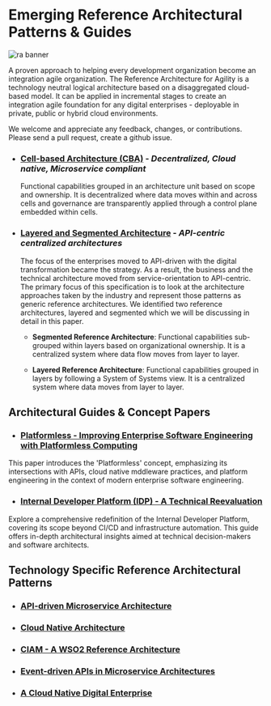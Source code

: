 # Emerging Reference Architectural Patterns & Guides

![ra banner](/media/ra-banner.png)

A proven approach to helping every development organization become an integration agile organization. The Reference Architecture for Agility is a technology neutral logical architecture based on a disaggregated cloud-based model. It can be applied in incremental stages to create an integration agile foundation for any digital enterprises - deployable in private, public or hybrid cloud environments.

We welcome and appreciate any feedback, changes, or contributions. Please send a pull request, create a github issue.

+ ### [Cell-based Architecture (CBA)](reference-architecture-cell-based.md) - *Decentralized, Cloud native, Microservice compliant* 
  
  Functional capabilities grouped in an architecture unit based on scope and ownership. It is decentralized where data moves within and across cells and governance are transparently applied through a control plane embedded within cells.

+ ### [Layered and Segmented Architecture](https://github.com/wso2/reference-architecture/blob/master/reference-architecture-layered-segmented.md) -  *API-centric centralized architectures*

  The focus of the enterprises moved to API-driven with the digital transformation became the strategy. As a result, the business and the technical architecture moved from service-orientation to API-centric. The primary focus of this specification is to look at the architecture approaches taken by the industry and represent those patterns as generic reference architectures. We identified two reference architectures, layered and segmented which we will be discussing in detail in this paper.

  * __Segmented Reference Architecture__: Functional capabilities sub-grouped within layers based on organizational ownership. It is a centralized system where data flow moves from layer to layer.
  
  * __Layered Reference Architecture__: Functional capabilities grouped in layers by following a System of Systems view. It is a centralized system where data moves from layer to layer.
  
## Architectural Guides & Concept Papers 

+ ### [Platformless - Improving Enterprise Software Engineering with Platformless Computing](https://github.com/wso2/reference-architecture/blob/master/platformless.md)

This paper introduces the 'Platformless' concept, emphasizing its intersections with APIs, cloud native mddleware practices, and platform engineering in the context of modern enterprise software engineering.

+ ### [Internal Developer Platform (IDP) - A Technical Reevaluation](https://github.com/wso2/reference-architecture/blob/master/internal-developer-platform.md)

Explore a comprehensive redefinition of the Internal Developer Platform, covering its scope beyond CI/CD and infrastructure automation. This guide offers in-depth architectural insights aimed at technical decision-makers and software architects.

## Technology Specific Reference Architectural Patterns

+ ### [API-driven Microservice Architecture](api-driven-microservice-architecture.md)

+ ### [Cloud Native Architecture](https://github.com/wso2/reference-architecture/blob/master/reference-cloud-native-architecture-digital-enterprise.md) 
    
+ ### [CIAM - A WSO2 Reference Architecture](ciam-wso2-reference-architecture.md)

+ ### [Event-driven APIs in Microservice Architectures](event-driven-api-architecture.md)

+ ### [A Cloud Native Digital Enterprise](digital-enterprise-k8s-wso2-api-platform.md)
